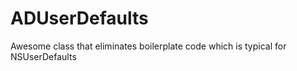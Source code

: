ADUserDefaults
==============

Awesome class that eliminates boilerplate code which is typical for NSUserDefaults
